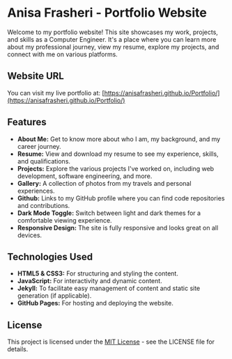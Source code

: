 # Anisa Frasheri - Portfolio Website

Welcome to my portfolio website! This site showcases my work, projects, and skills as a Computer Engineer. It's a place where you can learn more about my professional journey, view my resume, explore my projects, and connect with me on various platforms.

## Website URL
You can visit my live portfolio at:
[https://anisafrasheri.github.io/Portfolio/](https://anisafrasheri.github.io/Portfolio/)

## Features

- **About Me:** Get to know more about who I am, my background, and my career journey.
- **Resume:** View and download my resume to see my experience, skills, and qualifications.
- **Projects:** Explore the various projects I've worked on, including web development, software engineering, and more.
- **Gallery:** A collection of photos from my travels and personal experiences.
- **Github:** Links to my GitHub profile where you can find code repositories and contributions.
- **Dark Mode Toggle:** Switch between light and dark themes for a comfortable viewing experience.
- **Responsive Design:** The site is fully responsive and looks great on all devices.

## Technologies Used

- **HTML5 & CSS3:** For structuring and styling the content.
- **JavaScript:** For interactivity and dynamic content.
- **Jekyll:** To facilitate easy management of content and static site generation (if applicable).
- **GitHub Pages:** For hosting and deploying the website.

## License
This project is licensed under the [MIT License](https://github.com/anisafrasheri/Portfolio/blob/main/LICENSE) - see the LICENSE file for details.


